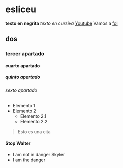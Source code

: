 # esliceu
**texto en negrita** *texto en cursiva*
[Youtube](https://www.youtube.com/)
Vamos a [fol](fol/apunte.png)
## dos
### tercer apartado
#### cuarto apartado
##### quinto apartado
###### sexto apartado
- Elemento 1
- Elemento 2
  - Elemento 2.1
  - Elemento 2.2
> Esto es una cita
#### Stop Walter

- I am not in danger Skyler
- I am the danger
